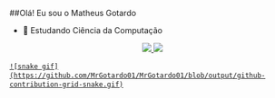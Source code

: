 ##Olá! Eu sou o Matheus Gotardo

- 🌱 Estudando Ciência da Computação

<div align="center">
  <a href="https://github.com/MrGotardo01">
  <img height="180em" src="https://github-readme-stats.vercel.app/api?username=MrGotardo01&show_icons=true&theme=dracula&include_all_commits=true&count_private=true"/>
  <img height="180em" src="https://github-readme-stats.vercel.app/api/top-langs/?username=MrGotardo01&layout=compact&langs_count=7&theme=dracula"/>
</div>

    ![snake gif](https://github.com/MrGotardo01/MrGotardo01/blob/output/github-contribution-grid-snake.gif)
